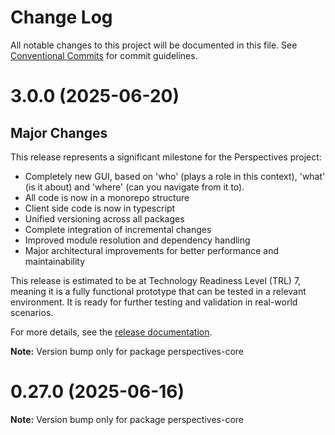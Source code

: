 # Change Log

All notable changes to this project will be documented in this file.
See [Conventional Commits](https://conventionalcommits.org) for commit guidelines.

# 3.0.0 (2025-06-20)


## Major Changes

This release represents a significant milestone for the Perspectives project:

* Completely new GUI, based on 'who' (plays a role in this context), 'what' (is it about) and 'where' (can you navigate from it to).
* All code is now in a monorepo structure
* Client side code is now in typescript
* Unified versioning across all packages
* Complete integration of incremental changes
* Improved module resolution and dependency handling
* Major architectural improvements for better performance and maintainability

This release is estimated to be at Technology Readiness Level (TRL) 7, meaning it is a fully functional prototype that can be tested in a relevant environment. It is ready for further testing and validation in real-world scenarios.

For more details, see the [release documentation](https://github.com/joopringelberg/perspectives-monorepo/blob/master/RELEASES.md#v300).

**Note:** Version bump only for package perspectives-core





# 0.27.0 (2025-06-16)

**Note:** Version bump only for package perspectives-core
